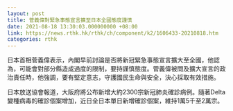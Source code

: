 ```yaml
---
layout: post
title: 菅義偉對緊急事態宣言擴至日本全國態度謹慎
date: 2021-08-18 13:30:03.000000000 +08:00
link: https://news.rthk.hk/rthk/ch/component/k2/1606433-20210818.htm
categories: rthk
---
```


日本首相菅義偉表示，內閣早前討論是否將新冠緊急事態宣言擴大至全國，他認為，可能會對部分縣造成過度的限制，要持謹慎態度。菅義偉被問及擴大宣言的政治責任時，他強調，要有堅定意志，守護國民生命與安全，決心採取有效措施。

日本放送協會報道，大阪府將公布新增大約2300宗新冠肺炎確診病例。隨著Delta變種病毒的確診個案增加，近日全日本單日新增確診個案，維持1萬5千至2萬宗。
